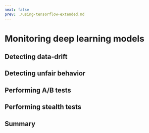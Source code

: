 ```yaml
---
next: false
prev: ./using-tensorflow-extended.md
---
```

# Monitoring deep learning models

## Detecting data-drift

## Detecting unfair behavior

## Performing A/B tests

## Performing stealth tests

## Summary